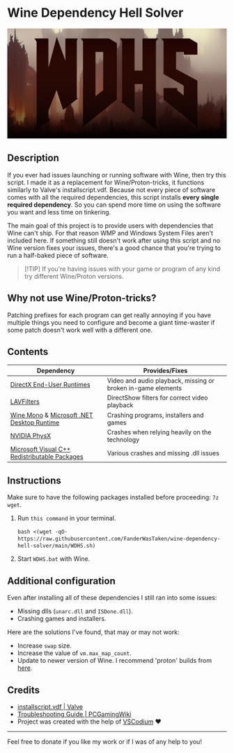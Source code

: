 # Wine Dependency Hell Solver

![logo](WDHS.png)

## Description

If you ever had issues launching or running software with Wine, then try this script. I made it as a replacement for Wine/Proton-tricks, it functions similarly to Valve's installscript.vdf. Because not every piece of software comes with all the required dependencies, this script installs **every single required dependency**. So you can spend more time on using the software you want and less time on tinkering.

The main goal of this project is to provide users with dependencies that Wine can't ship. For that reason WMP and Windows System Files aren't included here. If something still doesn't work after using this script and no Wine version fixes your issues, there's a good chance that you're trying to run a half-baked piece of software.

> \[!TIP]
> If you're having issues with your game or program of any kind try different Wine/Proton versions.

## Why not use Wine/Proton-tricks?

Patching prefixes for each program can get really annoying if you have multiple things you need to configure and become a giant time-waster if some patch doesn't work well with a different one.

## Contents

| Dependency                                                                                                                           | Provides/Fixes                                                |
| ------------------------------------------------------------------------------------------------------------------------------------ | ------------------------------------------------------------ |
| [DirectX End-User Runtimes](https://www.microsoft.com/en-us/download/details.aspx?id=8109)                                           | Video and audio playback, missing or broken in-game elements |
| [LAVFilters ](https://github.com/Nevcairiel/LAVFilters)                                                                                     | DirectShow filters for correct video playback                                        |
| [Wine Mono](https://gitlab.winehq.org/mono/wine-mono) & [Microsoft .NET Desktop Runtime](https://dotnet.microsoft.com/en-us/download/dotnet/8.0) | Crashing programs, installers and games                      |
| [NVIDIA PhysX](https://www.nvidia.com/en-us/drivers/physx/9_09_0428/physx_9-09-0428_whql/)                                           | Crashes when relying heavily on the technology               |
| [Microsoft Visual C++ Redistributable Packages](https://gist.github.com/ChuckMichael/7366c38f27e524add3c54f710678c98b)               | Various crashes and missing .dll issues                      |

## Instructions

Make sure to have the following packages installed before proceeding: `7z wget`.

1. Run `this command` in your terminal.

   ```
   bash <(wget -qO- https://raw.githubusercontent.com/FanderWasTaken/wine-dependency-hell-solver/main/WDHS.sh)
   ```

2. Start `WDHS.bat` with Wine.

## Additional configuration

Even after installing all of these dependencies I still ran into some issues:

* Missing dlls (`unarc.dll` and `ISDone.dll`).
* Crashing games and installers.

Here are the solutions I've found, that may or may not work:

* Increase <code>swap</code> size.
* Increase the value of <code>vm.max\_map\_count</code>.
* Update to newer version of Wine. I recommend 'proton' builds from [here](https://github.com/Kron4ek/Wine-Builds).

## Credits

* [installscript.vdf | Valve](https://partner.steamgames.com/doc/sdk/installscripts)
* [Troubleshooting Guide | PCGamingWiki](https://www.pcgamingwiki.com/wiki/Troubleshooting_guide)
* Project was created with the help of [VSCodium](https://vscodium.com/) ❤️

***

Feel free to donate if you like my work or if I was of any help to you!
